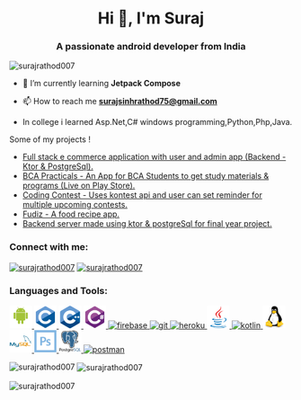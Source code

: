 <h1 align="center">Hi 👋, I'm Suraj</h1>
<h3 align="center">A passionate android developer from India</h3>

<p align="left"> <img src="https://komarev.com/ghpvc/?username=surajrathod007&label=Profile%20views&color=0e75b6&style=flat" alt="surajrathod007" /> </p>

- 🌱 I’m currently learning **Jetpack Compose**

- 📫 How to reach me **surajsinhrathod75@gmail.com**

- In college i learned Asp.Net,C# windows programming,Python,Php,Java.

Some of my projects !

<ul>
  <li>
<a href="https://drive.google.com/drive/folders/1mJ2yz2J9N0ufPzFubc1Pt0_b81lSdKKI?usp=share_link">Full stack e commerce application with user and admin app (Backend - Ktor & PostgreSql).</a>
  </li>
<li>
<a href="https://play.google.com/store/apps/details?id=com.surajrathod.bcaprogram">BCA Practicals - An App for BCA Students to get study materials & programs (Live on Play Store).</a>
  </li>
  
  <li>
<a href="https://github.com/surajrathod007/Coding-Contests">Coding Contest - Uses kontest api and user can set reminder for multiple upcoming contests.</a>
  </li>
  
  <li>
<a href="https://github.com/surajrathod007/Fudiz">Fudiz - A food recipe app.</a>
  </li>
  
  <li>
<a href="https://github.com/surajrathod007/mann-sign-server">Backend server made using ktor & postgreSql for final year project.</a>
  </li>
</ul>



<h3 align="left">Connect with me:</h3>
<p align="left">
<a href="https://linkedin.com/in/surajrathod007" target="blank"><img align="center" src="https://raw.githubusercontent.com/rahuldkjain/github-profile-readme-generator/master/src/images/icons/Social/linked-in-alt.svg" alt="surajrathod007" height="30" width="40" /></a>
<a href="https://instagram.com/surajrathod007" target="blank"><img align="center" src="https://raw.githubusercontent.com/rahuldkjain/github-profile-readme-generator/master/src/images/icons/Social/instagram.svg" alt="surajrathod007" height="30" width="40" /></a>
</p>

<h3 align="left">Languages and Tools:</h3>
<p align="left"> <a href="https://developer.android.com" target="_blank" rel="noreferrer"> <img src="https://raw.githubusercontent.com/devicons/devicon/master/icons/android/android-original-wordmark.svg" alt="android" width="40" height="40"/> </a> <a href="https://www.cprogramming.com/" target="_blank" rel="noreferrer"> <img src="https://raw.githubusercontent.com/devicons/devicon/master/icons/c/c-original.svg" alt="c" width="40" height="40"/> </a> <a href="https://www.w3schools.com/cpp/" target="_blank" rel="noreferrer"> <img src="https://raw.githubusercontent.com/devicons/devicon/master/icons/cplusplus/cplusplus-original.svg" alt="cplusplus" width="40" height="40"/> </a> <a href="https://www.w3schools.com/cs/" target="_blank" rel="noreferrer"> <img src="https://raw.githubusercontent.com/devicons/devicon/master/icons/csharp/csharp-original.svg" alt="csharp" width="40" height="40"/> </a> <a href="https://firebase.google.com/" target="_blank" rel="noreferrer"> <img src="https://www.vectorlogo.zone/logos/firebase/firebase-icon.svg" alt="firebase" width="40" height="40"/> </a> <a href="https://git-scm.com/" target="_blank" rel="noreferrer"> <img src="https://www.vectorlogo.zone/logos/git-scm/git-scm-icon.svg" alt="git" width="40" height="40"/> </a> <a href="https://heroku.com" target="_blank" rel="noreferrer"> <img src="https://www.vectorlogo.zone/logos/heroku/heroku-icon.svg" alt="heroku" width="40" height="40"/> </a> <a href="https://www.java.com" target="_blank" rel="noreferrer"> <img src="https://raw.githubusercontent.com/devicons/devicon/master/icons/java/java-original.svg" alt="java" width="40" height="40"/> </a> <a href="https://kotlinlang.org" target="_blank" rel="noreferrer"> <img src="https://www.vectorlogo.zone/logos/kotlinlang/kotlinlang-icon.svg" alt="kotlin" width="40" height="40"/> </a> <a href="https://www.linux.org/" target="_blank" rel="noreferrer"> <img src="https://raw.githubusercontent.com/devicons/devicon/master/icons/linux/linux-original.svg" alt="linux" width="40" height="40"/> </a> <a href="https://www.mysql.com/" target="_blank" rel="noreferrer"> <img src="https://raw.githubusercontent.com/devicons/devicon/master/icons/mysql/mysql-original-wordmark.svg" alt="mysql" width="40" height="40"/> </a> <a href="https://www.photoshop.com/en" target="_blank" rel="noreferrer"> <img src="https://raw.githubusercontent.com/devicons/devicon/master/icons/photoshop/photoshop-line.svg" alt="photoshop" width="40" height="40"/> </a> <a href="https://www.postgresql.org" target="_blank" rel="noreferrer"> <img src="https://raw.githubusercontent.com/devicons/devicon/master/icons/postgresql/postgresql-original-wordmark.svg" alt="postgresql" width="40" height="40"/> </a> <a href="https://postman.com" target="_blank" rel="noreferrer"> <img src="https://www.vectorlogo.zone/logos/getpostman/getpostman-icon.svg" alt="postman" width="40" height="40"/> </a> </p>

<p><img align="left" src="https://github-readme-stats.vercel.app/api/top-langs?username=surajrathod007&show_icons=true&locale=en&layout=compact" alt="surajrathod007" /></p>

<p>&nbsp;<img align="center" src="https://github-readme-stats.vercel.app/api?username=surajrathod007&show_icons=true&locale=en" alt="surajrathod007" /></p>

<p><img align="center" src="https://github-readme-streak-stats.herokuapp.com/?user=surajrathod007&" alt="surajrathod007" /></p>
